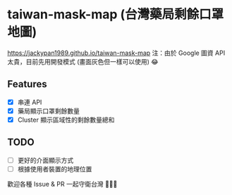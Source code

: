 # taiwan-mask-map (台灣藥局剩餘口罩地圖)

https://jackypan1989.github.io/taiwan-mask-map
注：由於 Google 圖資 API 太貴，目前先用開發模式 (畫面灰色但一樣可以使用) 😂

## Features

- [x] 串連 API
- [x] 藥局顯示口罩剩餘數量
- [x] Cluster 顯示區域性的剩餘數量總和

## TODO

- [ ] 更好的介面顯示方式
- [ ] 根據使用者裝置的地理位置

歡迎各種 Issue & PR 
一起守衛台灣 💪💪💪
